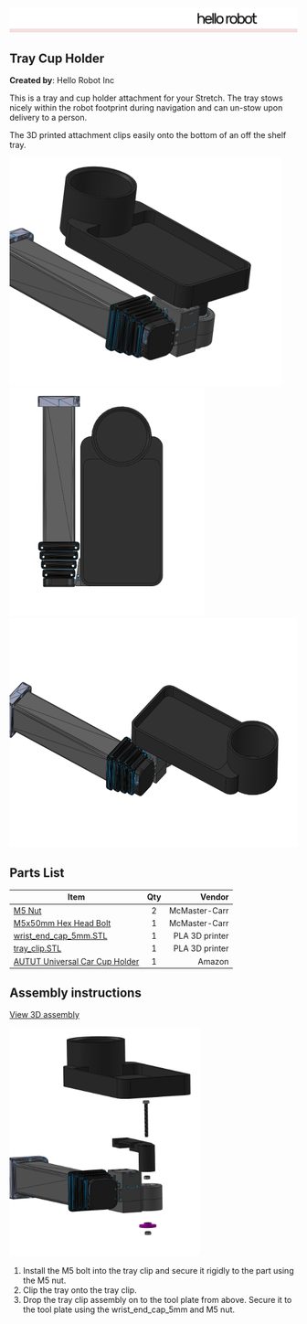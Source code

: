 ![image](images/HelloRobotLogoBar.png)

## Tray Cup Holder

**Created by**: Hello Robot Inc

This is a tray and cup holder attachment for your Stretch.  The tray stows nicely within the robot footprint during navigation and can un-stow upon delivery to a person.

The 3D printed attachment clips easily onto the bottom of an off the shelf tray. 

<img src="images/tray_cup_holder_A.PNG" alt="image" height="400" />
<img src="images/tray_cup_holder_B.PNG" alt="image" height="400" />

<img src="images/tray_cup_holder_C.PNG" alt="image" height="400" />

## Parts List

| Item | Qty | Vendor           |
| ------------- |:-------------:| -----: |
| [M5 Nut](https://www.mcmaster.com/90591A260) |  2   | McMaster-Carr|
| [M5x50mm Hex Head Bolt](https://www.mcmaster.com/91287A333) | 1 | McMaster-Carr|
| [wrist_end_cap_5mm.STL](CAD/wrist_end_cap_5mm.STL) | 1 |    PLA 3D printer|
| [tray_clip.STL](CAD/tray_clip.STL) | 1 | PLA 3D printer |
| [AUTUT Universal Car Cup Holder](https://www.amazon.com/gp/product/B07WTYTBT5/ref=ppx_yo_dt_b_asin_title_o03_s01?ie=UTF8&psc=1) | 1 | Amazon |

## Assembly instructions
[View 3D assembly](CAD/ASSEM_tray_cupholder_V1.STL)

<img src="images/tray_cup_holder_D.PNG" alt="image" height="400" />

1. Install the M5 bolt into the tray clip and secure it rigidly to the part using the M5 nut.
2. Clip the tray onto the tray clip.
3. Drop the tray clip assembly on to the tool plate from above. Secure it to the tool plate using the wrist_end_cap_5mm and M5 nut. 
